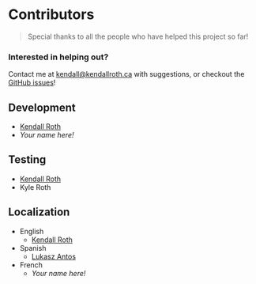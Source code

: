 # Contributors

> Special thanks to all the people who have helped this project so far!

### Interested in helping out?

Contact me at [kendall@kendallroth.ca](mailto:kendall@kendallroth.ca) with suggestions, or checkout the [GitHub issues](https://github.com/kendallroth/payme/issues)!

## Development
- [Kendall Roth](https://github.com/kendallroth)
- _Your name here!_

## Testing
- [Kendall Roth](https://github.com/kendallroth)
- Kyle Roth

## Localization

- English
  - [Kendall Roth](https://github.com/kendallroth)
- Spanish
  - [Lukasz Antos](https://github.com/lukant101)
- French
  - _Your name here!_
